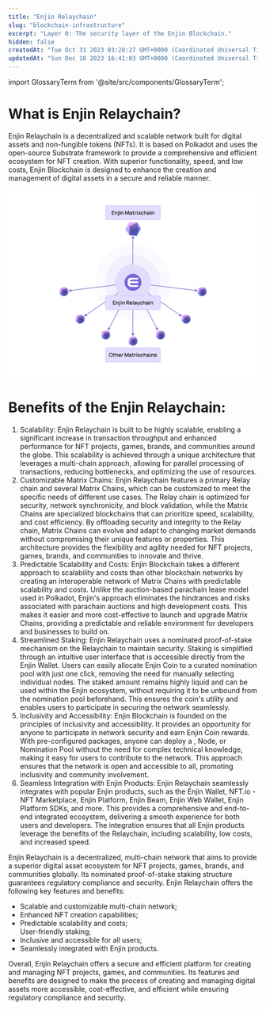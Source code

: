 ```yaml
---
title: "Enjin Relaychain"
slug: "blockchain-infrastructure"
excerpt: "Layer 0: The security layer of the Enjin Blockchain."
hidden: false
createdAt: "Tue Oct 31 2023 03:28:27 GMT+0000 (Coordinated Universal Time)"
updatedAt: "Sun Dec 10 2023 16:41:03 GMT+0000 (Coordinated Universal Time)"
---
```


import GlossaryTerm from '@site/src/components/GlossaryTerm';

# What is Enjin Relaychain?

Enjin Relaychain is a decentralized and scalable network built for digital assets and non-fungible tokens (NFTs). It is based on Polkadot and uses the open-source Substrate framework to provide a comprehensive and efficient ecosystem for NFT creation. With superior functionality, speed, and low costs, Enjin Blockchain is designed to enhance the creation and management of digital assets in a secure and reliable manner.

![](./img/19.webp)

# Benefits of the Enjin Relaychain:

1. Scalability: Enjin Relaychain is built to be highly scalable, enabling a significant increase in transaction throughput and enhanced performance for NFT projects, games, brands, and communities around the globe. This scalability is achieved through a unique architecture that leverages a multi-chain approach, allowing for parallel processing of transactions, reducing bottlenecks, and optimizing the use of resources.
2. Customizable Matrix Chains: Enjin Relaychain features a primary Relay chain and several Matrix Chains, which can be customized to meet the specific needs of different use cases. The Relay chain is optimized for security, network synchronicity, and block validation, while the Matrix Chains are specialized blockchains that can prioritize speed, scalability, and cost efficiency. By offloading security and integrity to the Relay chain, Matrix Chains can evolve and adapt to changing market demands without compromising their unique features or properties. This architecture provides the flexibility and agility needed for NFT projects, games, brands, and communities to innovate and thrive.
3. Predictable Scalability and Costs: Enjin Blockchain takes a different approach to scalability and costs than other blockchain networks by creating an interoperable network of Matrix Chains with predictable scalability and costs. Unlike the auction-based parachain lease model used in Polkadot, Enjin's approach eliminates the hindrances and risks associated with parachain auctions and high development costs. This makes it easier and more cost-effective to launch and upgrade Matrix Chains, providing a predictable and reliable environment for developers and businesses to build on.
4. Streamlined Staking: Enjin Relaychain uses a nominated proof-of-stake mechanism on the Relaychain to maintain security. Staking is simplified through an intuitive user interface that is accessible directly from the Enjin Wallet. Users can easily allocate Enjin Coin to a curated nomination pool with just one click, removing the need for manually selecting individual nodes. The staked amount remains highly liquid and can be used within the Enjin ecosystem, without requiring it to be unbound from the nomination pool beforehand. This ensures the coin's utility and enables users to participate in securing the network seamlessly.
5. Inclusivity and Accessibility: Enjin Blockchain is founded on the principles of inclusivity and accessibility. It provides an opportunity for anyone to participate in network security and earn Enjin Coin rewards. With pre-configured packages, anyone can deploy a <GlossaryTerm id="validator_node" />, <GlossaryTerm id="collator" /> Node, or Nomination Pool without the need for complex technical knowledge, making it easy for users to contribute to the network. This approach ensures that the network is open and accessible to all, promoting inclusivity and community involvement.
6. Seamless Integration with Enjin Products: Enjin Relaychain seamlessly integrates with popular Enjin products, such as the Enjin Wallet, NFT.io - NFT Marketplace, Enjin Platform, Enjin Beam, Enjin Web Wallet, Enjin Platform SDKs, and more. This provides a comprehensive and end-to-end integrated ecosystem, delivering a smooth experience for both users and developers. The integration ensures that all Enjin products leverage the benefits of the Relaychain, including scalability, low costs, and increased speed.

Enjin Relaychain is a decentralized, multi-chain network that aims to provide a superior digital asset ecosystem for NFT projects, games, brands, and communities globally. Its nominated proof-of-stake staking structure guarantees regulatory compliance and security. Enjin Relaychain offers the following key features and benefits:

- Scalable and customizable multi-chain network;
- Enhanced NFT creation capabilities;
- Predictable scalability and costs;  
  User-friendly staking;
- Inclusive and accessible for all users;
- Seamlessly integrated with Enjin products.

Overall, Enjin Relaychain offers a secure and efficient platform for creating and managing NFT projects, games, and communities. Its features and benefits are designed to make the process of creating and managing digital assets more accessible, cost-effective, and efficient while ensuring regulatory compliance and security.
